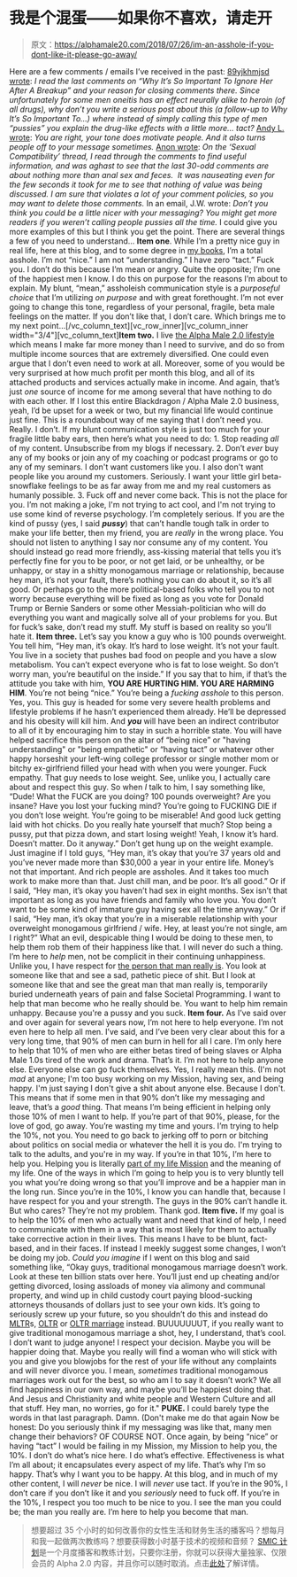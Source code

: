 # 我是个混蛋——如果你不喜欢，请走开

> 原文：<https://alphamale20.com/2018/07/26/im-an-asshole-if-you-dont-like-it-please-go-away/>

Here are a few comments / emails I’ve received in the past:
[89yjkhmjsd wrote](https://blackdragonblog.com/2018/01/04/story-history-women-part-7-falling-love-making-mistakes/#comment-357413):
*I read the last comments on “Why It’s So Important To Ignore Her After A Breakup” and your reason for closing comments there.*
*Since unfortunately for some men oneitis has an effect neurally alike to heroin (of all drugs), why don’t you write a serious post about this (a follow-up to Why It’s So Important To…) where instead of simply calling this type of men “pussies” you explain the drug-like effects with a little more… tact?*
[Andy L. wrote](https://blackdragonblog.com/2018/07/05/every-man-should-be-worth-1-million-by-age-50/#comment-384353):
*You are right, your tone does motivate people. And it also turns people off to your message sometimes.*
[Anon wrote](https://blackdragonblog.com/2017/11/23/a-dragon-in-dubai/#comment-344477):
*On the ‘Sexual Compatibility’ thread, I read through the comments to find useful information, and was aghast to see that the last 30-odd comments are about nothing more than anal sex and feces.  It was nauseating even for the few seconds it took for me to see that nothing of value was being discussed.*
*I am sure that violates a lot of your comment policies, so you may want to delete those comments.*
In an email, J.W. wrote:
*Don’t you think you could be a little nicer with your messaging? You might get more readers if you weren’t calling people pussies all the time.*
I could give you more examples of this but I think you get the point.
There are several things a few of you need to understand...
**Item one**. While I’m a pretty nice guy in real life, here at this blog, and to some degree in [my books](http://www.alphamale20.net), I’m a total asshole.
I’m not “nice.” I am not “understanding.” I have zero “tact.” Fuck you.
I don’t do this because I’m mean or angry. Quite the opposite; I’m one of the happiest men I know. I do this on purpose for the reasons I’m about to explain. My blunt, “mean,” assholeish communication style is a *purposeful choice* that I’m utilizing *on purpose* and with great forethought. I’m not ever going to change this tone, regardless of your personal, fragile, beta male feelings on the matter. If you don’t like that, I don’t care.
Which brings me to my next point…[/vc_column_text][vc_row_inner][vc_column_inner width="3/4"][vc_column_text]**Item two.** I live [the Alpha Male 2.0 lifestyle](http://www.alphamalebook.com) which means I make far more money than I need to survive, and do so from multiple income sources that are extremely diversified. One could even argue that I don’t even need to work at all. Moreover, some of you would be very surprised at how much profit per month this blog, and all of its attached products and services actually make in income. And again, that’s just *one* source of income for me among several that have nothing to do with each other. If I lost this entire Blackdragon / Alpha Male 2.0 business, yeah, I’d be upset for a week or two, but my financial life would continue just fine.
This is a roundabout way of me saying that I don’t need you. Really. I don’t. If my blunt communication style is just too much for your fragile little baby ears, then here’s what you need to do:
1\. Stop reading *all* of my content. Unsubscribe from my blogs if necessary.
2\. Don’t *ever* buy any of my books or join any of my coaching or podcast programs or go to any of my seminars. I don't want customers like you. I also don't want people like you around my customers. Seriously. I want your little girl beta-snowflake feelings to be as far away from me and my real customers as humanly possible.
3\. Fuck off and never come back. This is not the place for you.
I’m not making a joke, I'm not trying to act cool, and I'm not trying to use some kind of reverse psychology. I’m completely serious. If you are the kind of pussy (yes, I said ***pussy***) that can’t handle tough talk in order to make your life better, then my friend, you are *really* in the wrong place. You should not listen to anything I say nor consume any of my content. You should instead go read more friendly, ass-kissing material that tells you it’s perfectly fine for you to be poor, or not get laid, or be unhealthy, or be unhappy, or stay in a shitty monogamous marriage or relationship, because hey man, it’s not your fault, there’s nothing you can do about it, so it’s all good.
Or perhaps go to the more political-based folks who tell you to not worry because everything will be fixed as long as you vote for Donald Trump or Bernie Sanders or some other Messiah-politician who will do everything you want and magically solve all of your problems for you.
But for fuck’s sake, don’t read my stuff. My stuff is based on reality so you’ll hate it.
**Item three.** Let’s say you know a guy who is 100 pounds overweight. You tell him, “Hey man, it’s okay. It’s hard to lose weight. It’s not your fault. You live in a society that pushes bad food on people and you have a slow metabolism. You can’t expect everyone who is fat to lose weight. So don’t worry man, you’re beautiful on the inside.”
If you say that to him, if that’s the attitude you take with him, **YOU ARE HURTING HIM. YOU ARE HARMING HIM**. You’re not being “nice.” You’re being a *fucking asshole* to this person. Yes, you. This guy is headed for some very severe health problems and lifestyle problems if he hasn’t experienced them already. He’ll be depressed and his obesity will kill him. And ***you*** will have been an indirect contributor to all of it by encouraging him to stay in such a horrible state. You will have helped sacrifice this person on the altar of “being nice” or "having understanding" or "being empathetic" or “having tact” or whatever other happy horseshit your left-wing college professor or single mother mom or bitchy ex-girlfriend filled your head with when you were younger.
Fuck empathy. That guy needs to lose weight.
See, unlike you, I actually care about and respect this guy. So when *I* talk to him, I say something like, “Dude! What the FUCK are you doing? 100 pounds overweight? Are you insane? Have you lost your fucking mind? You’re going to FUCKING DIE if you don’t lose weight. You’re going to be miserable! And good luck getting laid with hot chicks. Do you really hate yourself that much? Stop being a pussy, put that pizza down, and start losing weight! Yeah, I know it’s hard. Doesn’t matter. Do it anyway.”
Don’t get hung up on the weight example. Just imagine if I told guys, “Hey man, it’s okay that you’re 37 years old and you’ve never made more than $30,000 a year in your entire life. Money’s not that important. And rich people are assholes. And it takes too much work to make more than that. Just chill man, and be poor. It’s all good.”
Or if I said, “Hey man, it’s okay you haven’t had sex in eight months. Sex isn’t that important as long as you have friends and family who love you. You don’t want to be some kind of immature guy having sex all the time anyway.”
Or if I said, “Hey man, it’s okay that you’re in a miserable relationship with your overweight monogamous girlfriend / wife. Hey, at least you’re not single, am I right?”
What an evil, despicable thing I would be doing to these men, to help them rob them of their happiness like that.
I will never do such a thing. I’m here to *help* men, not be complicit in their continuing unhappiness.
Unlike you, I have respect for [the person that man really is](https://blackdragonblog.com/2018/05/28/youre-not-who-you-think-you-are/). You look at someone like that and see a sad, pathetic piece of shit. But I look at someone like that and see the great man that man really is, temporarily buried underneath years of pain and false Societal Programming. I want to help that man become who he really should be. You want to help him remain unhappy. Because you're a pussy and you suck.
**Item four.** As I’ve said over and over again for several years now, I’m not here to help everyone. I’m not even here to help all men. I’ve said, and I’ve been very clear about this for a very long time, that 90% of men can burn in hell for all I care. I’m only here to help that 10% of men who are either betas tired of being slaves or Alpha Male 1.0s tired of the work and drama.
That’s it. I’m not here to help anyone else. Everyone else can go fuck themselves. Yes, I really mean this. (I'm not *mad* at anyone; I'm too busy working on my Mission, having sex, and being happy. I'm just saying I don't give a shit about anyone else. Because I don't.
This means that if some men in that 90% don’t like my messaging and leave, that’s a *good* thing. That means I’m being efficient in helping only those 10% of men I want to help.
If you’re part of that 90%, please, for the love of god, go away. You’re wasting my time and yours. I’m trying to help the 10%, not you. You need to go back to jerking off to porn or bitching about politics on social media or whatever the hell it is you do. I'm trying to talk to the adults, and you're in my way.
If you’re in that 10%, I’m here to help you. Helping you is literally [part of my life Mission](https://blackdragonblog.com/2018/04/23/planning-out-your-life-2/) and the meaning of my life. One of the ways in which I’m going to help you is to very bluntly tell you what you’re doing wrong so that you’ll improve and be a happier man in the long run. Since you’re in the 10%, I know you can handle that, because I have respect for you and your strength. The guys in the 90% can’t handle it. But who cares? They’re not my problem. Thank god.
**Item five.** If my goal is to help the 10% of men who actually want and need that kind of help, I need to communicate with them in a way that is most likely for them to actually take corrective action in their lives. This means I have to be blunt, fact-based, and in their faces. If instead I meekly suggest some changes, I won’t be doing my job.
*Could you imagine* if I went on this blog and said something like, “Okay guys, traditional monogamous marriage doesn’t work. Look at these ten billion stats over here. You’ll just end up cheating and/or getting divorced, losing assloads of money via alimony and communal property, and wind up in child custody court paying blood-sucking attorneys thousands of dollars just to see your own kids. It’s going to seriously screw up your future, so you shouldn’t do this and instead do [MLTR](https://blackdragonblog.com/glossary/#MLTR)s, [OLTR](https://blackdragonblog.com/glossary/#OLTR) or [OLTR marriage](https://blackdragonblog.com/glossary/#OLTR_marriage) instead. BUUUUUUUT, if you really want to give traditional monogamous marriage a shot, hey, I understand, that’s cool. I don’t want to judge anyone! I respect your decision. Maybe you will be happier doing that. Maybe you really will find a woman who will stick with you and give you blowjobs for the rest of your life without any complaints and will never divorce you. I mean, *sometimes* traditional monogamous marriages work out for the best, so who am I to say it doesn’t work? We all find happiness in our own way, and maybe you’ll be happiest doing that. And Jesus and Christianity and white people and Western Culture and all that stuff. Hey man, no worries, go for it."
**PUKE.** I could barely type the words in that last paragraph. Damn. (Don't make me do that again
Now be honest: Do you seriously think if my messaging was like that, many men change their behaviors? OF COURSE NOT. Once again, by being “nice” or having “tact” I would be failing in my Mission, my Mission to help you, the 10%.
I don’t do what’s nice here. I do what’s effective. Effectiveness is what I’m all about; it encapsulates every aspect of my life. That’s why I’m so happy. That’s why I want you to be happy.
At this blog, and in much of my other content, I will *never* be nice. I will *never* use tact. If you’re in the 90%, I don’t care if you don’t like it and you *seriously* need to fuck off. If you’re in the 10%, I respect you too much to be nice to you. I see the man you could be; the man you really are.
I’m here to help you become that man.

> 想要超过 35 个小时的如何改善你的女性生活和财务生活的播客吗？想每月和我一起做两次教练吗？想要获得数小时基于技术的视频和音频？ [SMIC 计划](https://alphamale20.kartra.com/page/vIL17)是一个月度播客和教练计划，只要你注册，你就可以获得大量独家、仅限会员的 Alpha 2.0 内容，并且你可以随时取消。点击[此处](https://alphamale20.kartra.com/page/vIL17)了解详情。